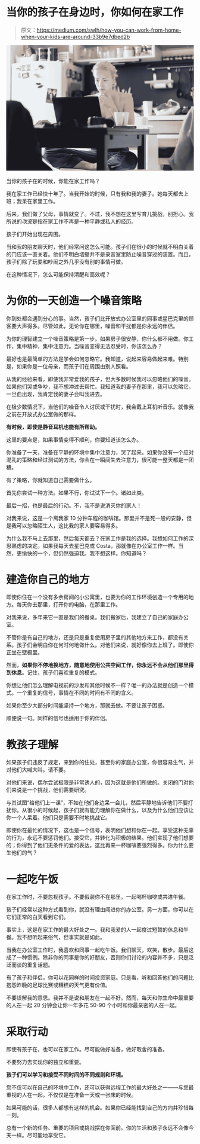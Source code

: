 # 当你的孩子在身边时，你如何在家工作

> 原文：<https://medium.com/swlh/how-you-can-work-from-home-when-your-kids-are-around-33b9e7dbed2b>

![](img/54207d2aed436c4bf03071bc1333b992.png)

当你的孩子在的时候，你能在家工作吗？

我在家工作已经快十年了。当我开始的时候，只有我和我的妻子。她每天都去上班；我呆在家里工作。

后来，我们做了父母，事情就变了。不过，我不想在这里写育儿挑战，别担心。我所说的*改变*是指在家工作不再是一种平静或私人的经历。

孩子们开始出现在周围。

当和我的朋友聊天时，他们经常问这怎么可能。孩子们在很小的时候就不明白关着的门应该一直关着。他们不明白墙壁并不是录音室里防止噪音穿过的装置。而且，孩子们除了玩耍和吵闹之外几乎没有别的事情可做。

在这种情况下，怎么可能保持清醒和高效呢？

# 为你的一天创造一个噪音策略

你到处都会遇到分心的事。当然，孩子们比开放式办公室里的同事或星巴克里的顾客要大声得多。尽管如此，无论你在哪里，噪音和干扰都是你永远的伴侣。

为你的理智建立一个噪音策略是第一步。如果房子很安静，你什么都不用做。你工作，集中精神，集中注意力。当噪音变得无法忍受时，你该怎么办？

最好也是最简单的方法是学会如何忽略它。我知道，说起来容易做起来难。特别是，如果你是一位母亲，而孩子们在周围由别人照看。

从我的经验来看，即使我非常爱我的孩子，但大多数时候我可以忽略他们的噪音。如果他们哭或争吵，我不想冲过去帮忙。我知道我的妻子在那里，我可以忽略它。一旦血出现，我肯定我的妻子会叫我进去。

在极少数情况下，当他们的噪音令人讨厌或干扰时，我会戴上耳机听音乐。就像我之前在开放式办公室做的那样。

**有时候，即使是静音耳机也能有所帮助。**

这里的要点是，如果事情变得不顺利，你要知道该怎么办。

你准备了一天，准备在平静的环境中集中注意力，哭了起来。如果你没有一个应对混乱的策略和经过测试的方法，你会在一瞬间失去注意力，很可能一整天都是一团糟。

有了策略，你就知道自己需要做什么。

首先你尝试一种方法。如果不行，你试试下一个。诸如此类。

最后一招，也是最后的行动。不，我不是说消灭你的家人！

对我来说，这是一个离我家 10 分钟车程的咖啡馆。那里并不是死一般的安静，但是我可以忽略陌生人，这比我的家人要容易得多。

为什么我不马上去那里，然后每天都去？在家工作是我的选择。我想如何工作的深思熟虑的决定。如果我每天去星巴克或 Costa，那就像在办公室工作一样。当然，更愉快的一个，但仍然强迫我。我不想这样。你知道吗？

# 建造你自己的地方

即使你住在一个没有多余房间的小公寓里，也要为你的工作环境创造一个专用的地方。每天你去那里，打开你的电脑，在那里工作。

对我来说，多年来它一直是我们的餐桌。我们搬家后，我建立了自己的家庭办公室。

不管你是有自己的地方，还是只是重复使用房子里的其他地方来工作，都没有关系。孩子们会明白你在何时何地做什么。对他们来说，就好像你去上班了。即使你正坐在壁橱里。

然而，**如果你不停地换地方，随意地使用公共空间工作，你永远不会从他们那里得到休息**。记住，孩子们喜欢重复的模式。

你想让他们怎么理解电视前的沙发和其他时候不一样？唯一的办法就是创造一个模式。一个重复的信号，事情在不同的时间有不同的含义。

如果你至少大部分时间能坚持一个地方，那就去做。不要让孩子困惑。

顺便说一句。同样的信号也适用于你的伴侣。

# 教孩子理解

如果孩子们违反了规定，来到你的住处，甚至你的家庭办公室，你很容易生气，并对他们大喊大叫。请不要。

对他们来说，偶尔尝试极限是非常诱人的，因为这就是他们所做的。关闭的门对他们来说是一个挑战，他们需要研究。

与其试图“给他们上一课”，不如在他们身边呆一会儿，然后平静地告诉他们不要打扰你。从很小的时候起，孩子们就有能力理解你在做什么，以及为什么他们应该让你一个人呆着。他们只是需要不时地挑战它。

即使你在最忙的情况下，这也是一个信号，表明他们想和你在一起。享受这种无辜的行为，永远不要惩罚他们。接受它，并转化为积极的结果。他们实现了他们想要的；你得到了他们无条件的爱的表达，这比再来一杯咖啡要强烈得多。你为什么要生他们的气？

# 一起吃午饭

在家工作时，不要忽视孩子。不要假装你不在那里。一起喝杯咖啡或共进午餐。

孩子们经常以这种方式看到你，就没有理由闯进你的办公室。另一方面，你可以在它们正常的白天看到它们。

事实上，这是在家工作的最大好处之一。我和我爱的人一起度过短暂的休息和午餐。我不想听起来俗气，但事实就是如此。

当我在办公室工作时，我喜欢和同事一起吃午饭。我们聊天，欢笑，散步。最后这成了一种惯例。除非你的同事是你的好朋友，否则你们讨论的内容并不多，只是泛泛而谈的重复话题。

有了孩子和伴侣，你可以花同样的时间投资家庭。只是看，听和回答他们的问题比抱怨昨晚的足球比赛或糟糕的天气更有价值。

不要误解我的意思。我并不是说和朋友在一起不好。然而，每天和你生命中最重要的人在一起 20 分钟会让你一年多花 50-90 个小时和你最亲密的人在一起。

# 采取行动

即使有孩子在，也可以在家工作。尽可能做好准备，做好取舍的准备。

不要努力去实现你的独立和重要。

**孩子们可以学习和接受不同时间的不同规则和环境。**

您不仅可以在自己的环境中工作，还可以获得远程工作的最大好处之一——与您最重视的人在一起。不仅仅是在准备一天或一张床的时候。

如果可能的话，很多人都想有这样的机会。如果你已经能找到自己的方向并珍惜每一刻。

总有一个新的任务、重要的项目或挑战摆在你面前。你的生活和孩子永远不会像今天一样。尽可能地享受它。